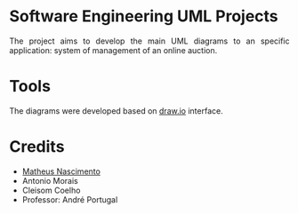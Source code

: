 # Software Engineering UML Projects

<p align="justify">
The project aims to develop the main UML diagrams to an specific application: system of management of an online auction.</p>

# Tools
The diagrams were developed based on [draw.io](https://www.draw.io/) interface.


# Credits

  * [Matheus Nascimento](https://github.com/matheusns) 
  * Antonio Morais
  * Cleisom Coelho
  * Professor: André Portugal 